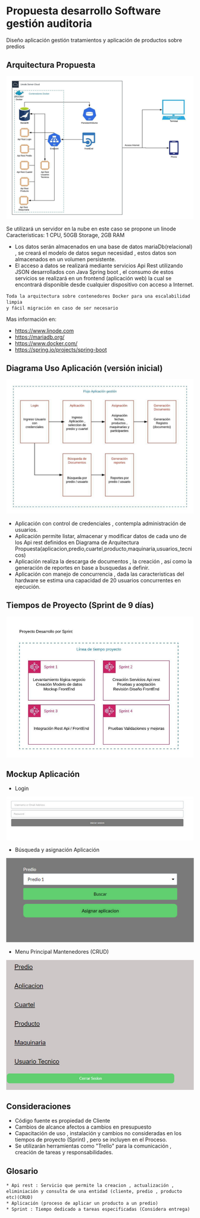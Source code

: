 
# Propuesta desarrollo Software gestión auditoria 
Diseño aplicación gestión tratamientos y aplicación de productos sobre predios  

## Arquitectura Propuesta 

![alt text](https://github.com/reneberto/eli/blob/master/elidiag.jpeg)

Se utilizará un servidor en la nube en este caso se propone un linode Caracteristicas:
 1 CPU, 50GB Storage, 2GB RAM
* Los datos serán almacenados en una base de datos mariaDb(relacional) , se creará el modelo de datos segun necesidad , estos datos son almacenados en un volumen persistente.
* El acceso a datos se realizará mediante servicios Api Rest utilizando JSON desarrollados con Java Spring boot , el consumo de estos servicios se realizará en un frontend (aplicación web) la cual se encontrará disponible desde cualquier dispositivo con acceso a Internet.
```
Toda la arquitectura sobre contenedores Docker para una escalabilidad limpia 
y fácil migración en caso de ser necesario
```

Mas información en: 
* https://www.linode.com
* https://mariadb.org/
* https://www.docker.com/
* https://spring.io/projects/spring-boot

## Diagrama Uso Aplicación (versión inicial)

![alt text](https://github.com/reneberto/eli/blob/master/Flujoapp.jpeg)

* Aplicación con control de credenciales , contempla administración de usuarios.
* Aplicación permite listar, almacenar y modificar datos de cada uno de los Api rest definidos en Diagrama de Arquitectura Propuesta(aplicacion,predio,cuartel,producto,maquinaria,usuarios_tecnicos)
* Aplicación realiza la descarga de documentos , la creación , así como la generación de reportes en base a busquedas a definir.
* Aplicación con manejo de concurrencia , dada las caracteristicas del hardware se estima una capacidad de 20 usuarios concurrentes en ejecución.

## Tiempos de Proyecto (Sprint de 9 días)

![alt text](https://github.com/reneberto/Aplicacion/blob/master/DiagramaProyecto.jpeg)

## Mockup Aplicación

* Login

![alt text](https://github.com/reneberto/eli/blob/master/login.jpeg)

* Búsqueda y asignación Aplicación

![alt text](https://github.com/reneberto/eli/blob/master/busquedapredio.jpeg)


* Menu Principal Mantenedores (CRUD)

![alt text](https://github.com/reneberto/eli/blob/master/menu.jpeg)



## Consideraciones

* Código fuente es propiedad de Cliente
* Cambios de alcance afectos a cambios en presupuesto
* Capacitación de uso , instalación y cambios no consideradas en los tiempos de proyecto (Sprint) , pero se incluyen en el Proceso.
* Se utilizarán herramientas como "Trello" para la comunicación , creación de tareas y responsabilidades. 


## Glosario


```
* Api rest : Servicio que permite la creacion , actualización , eliminiación y consulta de una entidad (cliente, predio , producto etc)(CRUD)
* Aplicación (proceso de aplicar un producto a un predio)
* Sprint : Tiempo dedicado a tareas especificadas (Considera entrega)
```


